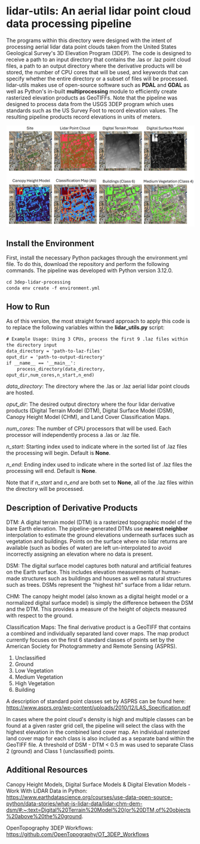 # lidar-utils: An aerial lidar point cloud data processing pipeline 
The programs within this directory were designed with the intent of processing aerial lidar data point clouds taken from the United States Geological Survey's 3D Elevation Program (3DEP). The code is designed to receive a path to an input directory that contains the .las or .laz point cloud files, a path to an output directory where the derivative products will be stored, the number of CPU cores that will be used, and keywords that can specify whether the entire directory or a subset of files will be processed. lidar-utils makes use of open-source software such as **PDAL** and **GDAL** as well as Python's in-built **multiprocessing** module to efficiently create rasterized elevation products as GeoTIFFs. Note that the pipeline was designed to process data from the USGS 3DEP program which uses standards such as the US Survey Foot to record elevation values. The resulting pipeline products record elevations in units of meters. 

![](image.png)

## Install the Environment
First, install the necessary Python packages through the environment.yml file. To do this, download the repository and perform the following commands. The pipeline was developed with Python version 3.12.0.

```
cd 3dep-lidar-processing
conda env create -f environment.yml
```
## How to Run
As of this version, the most straight forward approach to apply this code is to replace the following variables within the **lidar_utils.py** script:

```
# Example Usage: Using 3 CPUs, process the first 9 .laz files within the directory input
data_directory = 'path-to-laz-files'
oput_dir = 'path-to-output-directory'
if __name__ == '__main__':
    process_directory(data_directory, oput_dir,num_cores,n_start,n_end)
```

*data_directory*: The directory where the .las or .laz aerial lidar point clouds are hosted.

*oput_dir*: The desired output directory where the four lidar derivative products (Digital Terrain Model (DTM), Digital Surface Model (DSM), Canopy Height Model (CHM), and Land Cover Classification Maps.

*num_cores*: The number of CPU processors that will be used. Each processor will independently process a .las or .laz file.

*n_start*: Starting index used to indicate where in the sorted list of .laz files the processing will begin. Default is **None**.

*n_end*: Ending index used to indicate where in the sorted list of .laz files the processing will end. Default is **None**.

Note that if *n_start* and *n_end* are both set to **None**, all of the .laz files within the directory will be processed.

## Description of Derivative Products

DTM: A digital terrain model (DTM) is a rasterized topographic model of the bare Earth elevation. The pipeline-generated DTMs use **nearest neighbor** interpolation to estimate the ground elevations underneath surfaces such as vegetation and buildings. Points on the surface where no lidar returns are available (such as bodies of water) are left un-interpolated to avoid incorrectly assigning an elevation where no data is present.

DSM: The digital surface model captures both natural and artificial features on the Earth surface. This includes elevation measurements of human-made structures such as buildings and houses as well as natural structures such as trees. DSMs represent the "highest hit" surface from a lidar return.

CHM: The canopy height model (also known as a digital height model or a normalized digital surface model) is simply the difference between the DSM and the DTM. This provides a measure of the height of objects measured with respect to the ground.

Classification Maps: The final derivative product is a GeoTIFF that contains a combined and individually separated land cover maps. The map product currently focuses on the first 6 standard classes of points set by the American Society for Photogrammetry and Remote Sensing (ASPRS).

1. Unclassified
2. Ground
3. Low Vegetation
4. Medium Vegetation
5. High Vegetation
6. Building

A description of standard point classes set by ASPRS can be found here: https://www.asprs.org/wp-content/uploads/2010/12/LAS_Specification.pdf

In cases where the point cloud's density is high and multiple classes can be found at a given raster grid cell, the pipeline will select the class with the highest elevation in the combined land cover map. An individual rasterized land cover map for each class is also included as a separate band within the GeoTIFF file. A threshold of DSM - DTM < 0.5 m was used to separate Class 2 (ground) and Class 1 (unclassified) points. 

## Additional Resources
Canopy Height Models, Digital Surface Models & Digital Elevation Models - Work With LiDAR Data in Python: https://www.earthdatascience.org/courses/use-data-open-source-python/data-stories/what-is-lidar-data/lidar-chm-dem-dsm/#:~:text=Digital%20Terrain%20Model%20(or%20DTM,of%20objects%20above%20the%20ground.

OpenTopography 3DEP Workflows: https://github.com/OpenTopography/OT_3DEP_Workflows

